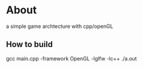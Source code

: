 # About

a simple game archtecture with cpp/openGL

## How to build

gcc main.cpp -framework OpenGL -lglfw -lc++
./a.out

